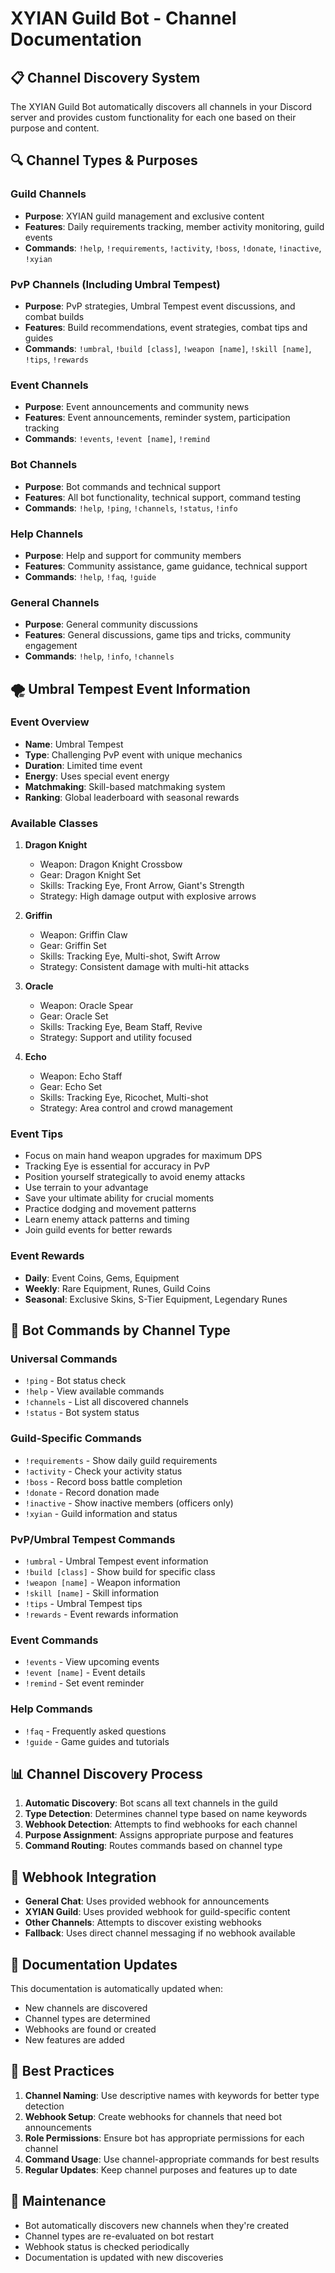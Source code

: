 # XYIAN Guild Bot - Channel Documentation

## 📋 **Channel Discovery System**

The XYIAN Guild Bot automatically discovers all channels in your Discord server and provides custom functionality for each one based on their purpose and content.

## 🔍 **Channel Types & Purposes**

### **Guild Channels**
- **Purpose**: XYIAN guild management and exclusive content
- **Features**: Daily requirements tracking, member activity monitoring, guild events
- **Commands**: `!help`, `!requirements`, `!activity`, `!boss`, `!donate`, `!inactive`, `!xyian`

### **PvP Channels (Including Umbral Tempest)**
- **Purpose**: PvP strategies, Umbral Tempest event discussions, and combat builds
- **Features**: Build recommendations, event strategies, combat tips and guides
- **Commands**: `!umbral`, `!build [class]`, `!weapon [name]`, `!skill [name]`, `!tips`, `!rewards`

### **Event Channels**
- **Purpose**: Event announcements and community news
- **Features**: Event announcements, reminder system, participation tracking
- **Commands**: `!events`, `!event [name]`, `!remind`

### **Bot Channels**
- **Purpose**: Bot commands and technical support
- **Features**: All bot functionality, technical support, command testing
- **Commands**: `!help`, `!ping`, `!channels`, `!status`, `!info`

### **Help Channels**
- **Purpose**: Help and support for community members
- **Features**: Community assistance, game guidance, technical support
- **Commands**: `!help`, `!faq`, `!guide`

### **General Channels**
- **Purpose**: General community discussions
- **Features**: General discussions, game tips and tricks, community engagement
- **Commands**: `!help`, `!info`, `!channels`

## 🌪️ **Umbral Tempest Event Information**

### **Event Overview**
- **Name**: Umbral Tempest
- **Type**: Challenging PvP event with unique mechanics
- **Duration**: Limited time event
- **Energy**: Uses special event energy
- **Matchmaking**: Skill-based matchmaking system
- **Ranking**: Global leaderboard with seasonal rewards

### **Available Classes**
1. **Dragon Knight**
   - Weapon: Dragon Knight Crossbow
   - Gear: Dragon Knight Set
   - Skills: Tracking Eye, Front Arrow, Giant's Strength
   - Strategy: High damage output with explosive arrows

2. **Griffin**
   - Weapon: Griffin Claw
   - Gear: Griffin Set
   - Skills: Tracking Eye, Multi-shot, Swift Arrow
   - Strategy: Consistent damage with multi-hit attacks

3. **Oracle**
   - Weapon: Oracle Spear
   - Gear: Oracle Set
   - Skills: Tracking Eye, Beam Staff, Revive
   - Strategy: Support and utility focused

4. **Echo**
   - Weapon: Echo Staff
   - Gear: Echo Set
   - Skills: Tracking Eye, Ricochet, Multi-shot
   - Strategy: Area control and crowd management

### **Event Tips**
- Focus on main hand weapon upgrades for maximum DPS
- Tracking Eye is essential for accuracy in PvP
- Position yourself strategically to avoid enemy attacks
- Use terrain to your advantage
- Save your ultimate ability for crucial moments
- Practice dodging and movement patterns
- Learn enemy attack patterns and timing
- Join guild events for better rewards

### **Event Rewards**
- **Daily**: Event Coins, Gems, Equipment
- **Weekly**: Rare Equipment, Runes, Guild Coins
- **Seasonal**: Exclusive Skins, S-Tier Equipment, Legendary Runes

## 🤖 **Bot Commands by Channel Type**

### **Universal Commands**
- `!ping` - Bot status check
- `!help` - View available commands
- `!channels` - List all discovered channels
- `!status` - Bot system status

### **Guild-Specific Commands**
- `!requirements` - Show daily guild requirements
- `!activity` - Check your activity status
- `!boss` - Record boss battle completion
- `!donate` - Record donation made
- `!inactive` - Show inactive members (officers only)
- `!xyian` - Guild information and status

### **PvP/Umbral Tempest Commands**
- `!umbral` - Umbral Tempest event information
- `!build [class]` - Show build for specific class
- `!weapon [name]` - Weapon information
- `!skill [name]` - Skill information
- `!tips` - Umbral Tempest tips
- `!rewards` - Event rewards information

### **Event Commands**
- `!events` - View upcoming events
- `!event [name]` - Event details
- `!remind` - Set event reminder

### **Help Commands**
- `!faq` - Frequently asked questions
- `!guide` - Game guides and tutorials

## 📊 **Channel Discovery Process**

1. **Automatic Discovery**: Bot scans all text channels in the guild
2. **Type Detection**: Determines channel type based on name keywords
3. **Webhook Detection**: Attempts to find webhooks for each channel
4. **Purpose Assignment**: Assigns appropriate purpose and features
5. **Command Routing**: Routes commands based on channel type

## 🔧 **Webhook Integration**

- **General Chat**: Uses provided webhook for announcements
- **XYIAN Guild**: Uses provided webhook for guild-specific content
- **Other Channels**: Attempts to discover existing webhooks
- **Fallback**: Uses direct channel messaging if no webhook available

## 📝 **Documentation Updates**

This documentation is automatically updated when:
- New channels are discovered
- Channel types are determined
- Webhooks are found or created
- New features are added

## 🎯 **Best Practices**

1. **Channel Naming**: Use descriptive names with keywords for better type detection
2. **Webhook Setup**: Create webhooks for channels that need bot announcements
3. **Role Permissions**: Ensure bot has appropriate permissions for each channel
4. **Command Usage**: Use channel-appropriate commands for best results
5. **Regular Updates**: Keep channel purposes and features up to date

## 🔄 **Maintenance**

- Bot automatically discovers new channels when they're created
- Channel types are re-evaluated on bot restart
- Webhook status is checked periodically
- Documentation is updated with new discoveries
